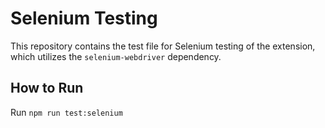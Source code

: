 # Selenium Testing
 This repository contains the test file for Selenium testing of the extension, which utilizes the `selenium-webdriver` dependency.

 ## How to Run
 Run `npm run test:selenium`
